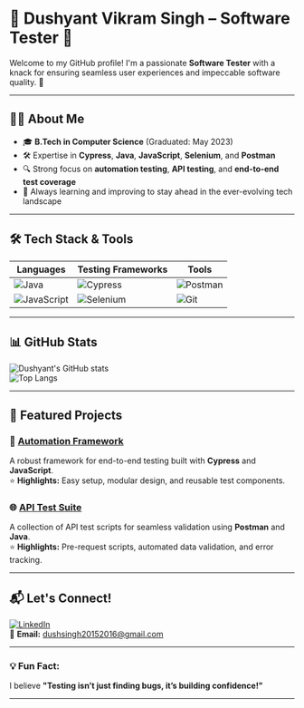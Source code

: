 # 🌟 Dushyant Vikram Singh – Software Tester 🌟

Welcome to my GitHub profile! I'm a passionate **Software Tester** with a knack for ensuring seamless user experiences and impeccable software quality. 🚀

---

## 👨‍💻 About Me

- 🎓 **B.Tech in Computer Science** (Graduated: May 2023)  
- 🛠️ Expertise in **Cypress**, **Java**, **JavaScript**, **Selenium**, and **Postman**  
- 🔍 Strong focus on **automation testing**, **API testing**, and **end-to-end test coverage**  
- 🌱 Always learning and improving to stay ahead in the ever-evolving tech landscape  

---

## 🛠️ Tech Stack & Tools

| **Languages**  | **Testing Frameworks** | **Tools**           |
|----------------|------------------------|---------------------|
| ![Java](https://img.shields.io/badge/Java-ED8B00?style=for-the-badge&logo=java&logoColor=white) | ![Cypress](https://img.shields.io/badge/Cypress-17202C?style=for-the-badge&logo=cypress&logoColor=white) | ![Postman](https://img.shields.io/badge/Postman-FF6C37?style=for-the-badge&logo=postman&logoColor=white) |
| ![JavaScript](https://img.shields.io/badge/JavaScript-F7DF1E?style=for-the-badge&logo=javascript&logoColor=black) | ![Selenium](https://img.shields.io/badge/Selenium-43B02A?style=for-the-badge&logo=selenium&logoColor=white) | ![Git](https://img.shields.io/badge/Git-F05032?style=for-the-badge&logo=git&logoColor=white) |

---

## 📊 GitHub Stats

![Dushyant's GitHub stats](https://github-readme-stats.vercel.app/api?username=dushyant1801&show_icons=true&theme=radical)  
![Top Langs](https://github-readme-stats.vercel.app/api/top-langs/?username=dushyant1801&layout=compact&theme=radical)

---


## 📝 Featured Projects

### 🚀 [Automation Framework](#)
A robust framework for end-to-end testing built with **Cypress** and **JavaScript**.  
⭐️ **Highlights:** Easy setup, modular design, and reusable test components.

### 🌐 [API Test Suite](#)
A collection of API test scripts for seamless validation using **Postman** and **Java**.  
⭐️ **Highlights:** Pre-request scripts, automated data validation, and error tracking.

---

## 📬 Let's Connect!

[![LinkedIn](https://img.shields.io/badge/LinkedIn-DushyantVikramSingh-blue?style=for-the-badge&logo=linkedin)](https://www.linkedin.com/in/dushyantvikramsingh/)  
📧 **Email:** [dushsingh20152016@gmail.com](mailto:dushsingh20152016@gmail.com)

---

### 💡 Fun Fact:  
I believe **"Testing isn’t just finding bugs, it’s building confidence!"**

---

